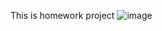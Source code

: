 This is homework project
![image](https://user-images.githubusercontent.com/62124645/112118189-b039fe00-8bee-11eb-9a83-90b55ca793bd.png)
